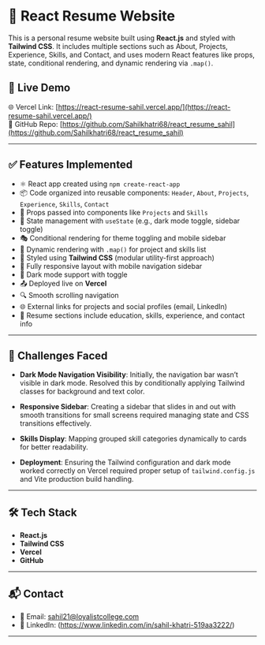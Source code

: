 # 🚀 React Resume Website

This is a personal resume website built using **React.js** and styled with **Tailwind CSS**. It includes multiple sections such as About, Projects, Experience, Skills, and Contact, and uses modern React features like props, state, conditional rendering, and dynamic rendering via `.map()`.

## 🔗 Live Demo

🌐 Vercel Link: [https://react-resume-sahil.vercel.app/](https://react-resume-sahil.vercel.app/)  
🔗 GitHub Repo: [https://github.com/Sahilkhatri68/react_resume_sahil](https://github.com/Sahilkhatri68/react_resume_sahil)

---

## ✅ Features Implemented

- ⚛️ React app created using `npm create-react-app`
- 📦 Code organized into reusable components: `Header`, `About`, `Projects`, `Experience`, `Skills`, `Contact`
- 🧩 Props passed into components like `Projects` and `Skills`
- 🧠 State management with `useState` (e.g., dark mode toggle, sidebar toggle)
- 🎭 Conditional rendering for theme toggling and mobile sidebar
- 🔁 Dynamic rendering with `.map()` for project and skills list
- 🎨 Styled using **Tailwind CSS** (modular utility-first approach)
- 📱 Fully responsive layout with mobile navigation sidebar
- 🌙 Dark mode support with toggle
- 📤 Deployed live on **Vercel**
- 🔍 Smooth scrolling navigation
- 🌐 External links for projects and social profiles (email, LinkedIn)
- 📄 Resume sections include education, skills, experience, and contact info

---

## 🧠 Challenges Faced

- **Dark Mode Navigation Visibility**: Initially, the navigation bar wasn’t visible in dark mode. Resolved this by conditionally applying Tailwind classes for background and text color.

- **Responsive Sidebar**: Creating a sidebar that slides in and out with smooth transitions for small screens required managing state and CSS transitions effectively.

- **Skills Display**: Mapping grouped skill categories dynamically to cards for better readability.

- **Deployment**: Ensuring the Tailwind configuration and dark mode worked correctly on Vercel required proper setup of `tailwind.config.js` and Vite production build handling.

---

## 🛠️ Tech Stack

- **React.js**
- **Tailwind CSS**
- **Vercel**
- **GitHub**

---

## 📬 Contact

- 📧 Email: sahil21@loyalistcollege.com
- 🔗 LinkedIn: (https://www.linkedin.com/in/sahil-khatri-519aa3222/)

---
